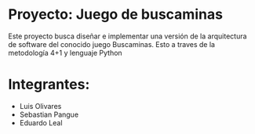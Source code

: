 # Proyecto: Juego de buscaminas

Este proyecto busca diseñar e implementar una versión de la arquitectura de software del conocido juego Buscaminas. Esto a traves de la metodología 4+1 y lenguaje Python

# Integrantes:
- Luis Olivares
- Sebastian Pangue
- Eduardo Leal